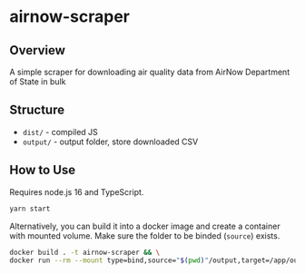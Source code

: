 # airnow-scraper

## Overview

A simple scraper for downloading air quality data from AirNow Department of State in bulk

## Structure

- `dist/` - compiled JS
- `output/` - output folder, store downloaded CSV

## How to Use

Requires node.js 16 and TypeScript.

```bash
yarn start
```

Alternatively, you can build it into a docker image and create a container with mounted volume. Make sure the folder to be binded (`source`) exists.

```bash
docker build . -t airnow-scraper && \
docker run --rm --mount type=bind,source="$(pwd)"/output,target=/app/output airnow-scraper
```
